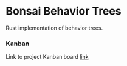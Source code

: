 # Bonsai Behavior Trees
Rust implementation of behavior trees.



### Kanban

Link to project Kanban board
[link](https://github.com/Sollimann/b3/projects/1)